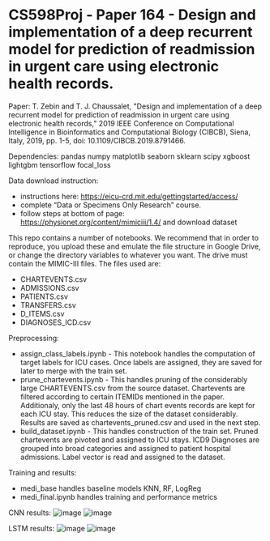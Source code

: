 # CS598Proj - Paper 164 - Design and implementation of a deep recurrent model for prediction of readmission in urgent care using electronic health records.

Paper:
T. Zebin and T. J. Chaussalet, "Design and implementation of a deep recurrent model for prediction of readmission in urgent care using electronic health records," 2019 IEEE Conference on Computational Intelligence in Bioinformatics and Computational Biology (CIBCB), Siena, Italy, 2019, pp. 1-5, doi: 10.1109/CIBCB.2019.8791466.

Dependencies: 
pandas
numpy
matplotlib
seaborn
sklearn
scipy
xgboost
lightgbm
tensorflow
focal_loss

Data download instruction: 
- instructions here: https://eicu-crd.mit.edu/gettingstarted/access/
- complete “Data or Specimens Only Research” course.
- follow steps at bottom of page: https://physionet.org/content/mimiciii/1.4/ and download dataset

This repo contains a number of notebooks. We recommend that in order to reproduce, you upload these and emulate the file structure in Google Drive, or change the directory variables to whatever you want. The drive must contain the MIMIC-III files. The files used are:
- CHARTEVENTS.csv
- ADMISSIONS.csv
- PATIENTS.csv
- TRANSFERS.csv
- D_ITEMS.csv
- DIAGNOSES_ICD.csv

Preprocessing: 
- assign_class_labels.ipynb - This notebook handles the computation of target labels for ICU cases. Once labels are assigned, they are saved for later to merge with the train set.
- prune_chartevents.ipynb - This handles pruning of the considerably large CHARTEVENTS.csv from the source dataset. Chartevents are filtered according to certain ITEMIDs mentioned in the paper. Additionaly, only the last 48 hours of chart events records are kept for each ICU stay. This reduces the size of the dataset considerably. Results are saved as chartevents_pruned.csv and used in the next step.
- build_dataset.ipynb - This handles construction of the train set. Pruned chartevents are pivoted and assigned to ICU stays. ICD9 Diagnoses are grouped into broad categories and assigned to patient hospital admissions. Label vector is read and assigned to the dataset.

Training and results: 
- medi_base handles baseline models KNN, RF, LogReg
- medi_final.ipynb handles training and performance metrics 

CNN results:
![image](https://user-images.githubusercontent.com/112778741/236985933-a85cbf0c-c4ce-420c-86d4-bcc06f426428.png)
![image](https://user-images.githubusercontent.com/112778741/236985985-d50431b1-cb50-4ade-ad97-7a2cf19aa80d.png)

LSTM results: 
![image](https://user-images.githubusercontent.com/112778741/236986276-1eca16ab-62e9-48b4-a557-17bd68f1a9e3.png)
![image](https://user-images.githubusercontent.com/112778741/236986339-81645ce9-cbcb-4245-9355-0243f371a1f6.png)

